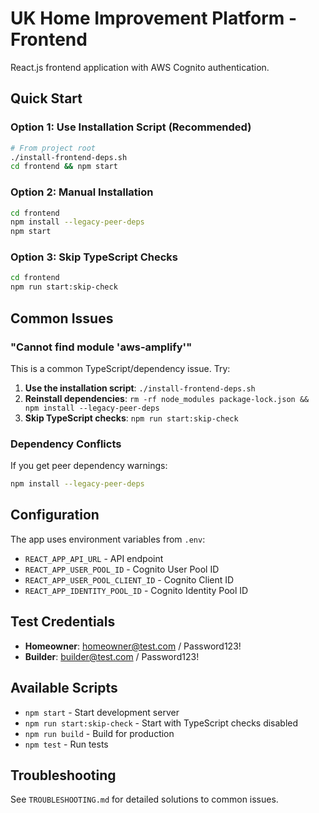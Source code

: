 # UK Home Improvement Platform - Frontend

React.js frontend application with AWS Cognito authentication.

## Quick Start

### Option 1: Use Installation Script (Recommended)
```bash
# From project root
./install-frontend-deps.sh
cd frontend && npm start
```

### Option 2: Manual Installation
```bash
cd frontend
npm install --legacy-peer-deps
npm start
```

### Option 3: Skip TypeScript Checks
```bash
cd frontend
npm run start:skip-check
```

## Common Issues

### "Cannot find module 'aws-amplify'"
This is a common TypeScript/dependency issue. Try:

1. **Use the installation script**: `./install-frontend-deps.sh`
2. **Reinstall dependencies**: `rm -rf node_modules package-lock.json && npm install --legacy-peer-deps`
3. **Skip TypeScript checks**: `npm run start:skip-check`

### Dependency Conflicts
If you get peer dependency warnings:
```bash
npm install --legacy-peer-deps
```

## Configuration

The app uses environment variables from `.env`:
- `REACT_APP_API_URL` - API endpoint
- `REACT_APP_USER_POOL_ID` - Cognito User Pool ID
- `REACT_APP_USER_POOL_CLIENT_ID` - Cognito Client ID
- `REACT_APP_IDENTITY_POOL_ID` - Cognito Identity Pool ID

## Test Credentials

- **Homeowner**: homeowner@test.com / Password123!
- **Builder**: builder@test.com / Password123!

## Available Scripts

- `npm start` - Start development server
- `npm run start:skip-check` - Start with TypeScript checks disabled
- `npm run build` - Build for production
- `npm test` - Run tests

## Troubleshooting

See `TROUBLESHOOTING.md` for detailed solutions to common issues.